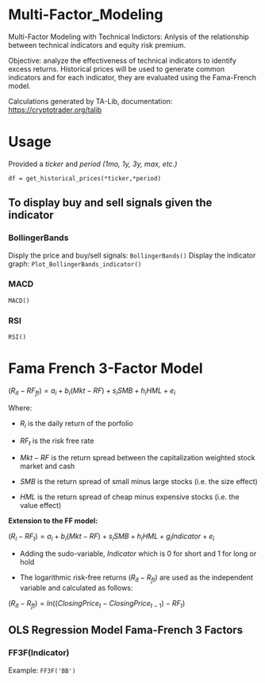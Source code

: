 # Multi-Factor_Modeling
Multi-Factor Modeling with Technical Indictors: Anlysis of the relationship between technical indicators and equity risk premium.

Objective: analyze the effectiveness of technical indicators to identify excess returns. Historical prices will be used to generate common indicators and for each indicator, they are evaluated using the Fama-French model.

Calculations generated by TA-Lib, documentation: https://cryptotrader.org/talib


# Usage
Provided a *ticker* and *period (1mo, 1y, 3y, max, etc.)*

```df = get_historical_prices(*ticker,*period)```

## To display buy and sell signals given the indicator
### BollingerBands
Disply the price and buy/sell signals:
```BollingerBands()```
Display the indicator graph:
```Plot_BollingerBands_indicator()```

### MACD
```MACD()```

### RSI
```RSI()```

# Fama French 3-Factor Model

($R_{it} - RF_{ft} )= a_i + b_i (Mkt-RF) + s_iSMB + h_iHML + e_i$

Where:



*   $R_i$ is the daily return of the porfolio
*   $RF_t$ is the risk free rate


*   $Mkt-RF$ is the return spread between the capitalization weighted stock market and cash
*   $SMB$ is the return spread of small minus large stocks (i.e. the size effect)


*   $HML$ is the return spread of cheap minus expensive stocks (i.e. the value effect)


**Extension to the FF model:**

($R_i - RF_t )= a_i + b_i (Mkt-RF) + s_iSMB + h_iHML + g_i Indicator + e_i$



*   Adding the sudo-variable, $Indicator$ which is 0 for short and 1 for long or hold

*   The logarithmic risk-free returns $(R_{it}-R_{ft})$ are used as the independent variable and calculated as follows:


$(R_{it}-R_{ft}) = ln((ClosingPrice_{t} - ClosingPrice_{t-1}) - RF_t)$


## OLS Regression Model Fama-French 3 Factors

### FF3F(Indicator)
Example:
```FF3F('BB')```

